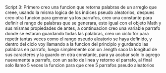 Script 3: Primero creo una funcion que retorna palabras de un arreglo que creee, usando la misma logica de los indices pseudo aleatorios,
despues creo otra funcion para generar ya los parrafos, creo una constante para definir el rango de palabras que se generara, esto igual 
con el objeto Math y sus mismas propiedades de antes, a continuacion creo una variable parrafo donde se estaran guardando todas las palabras,
creo un ciclo for para repetir tantas veces como el rango pseudo aleatorio se haya definido, y dentro del ciclo voy llamando a la funcion del 
principio y gurdando las palabras en parrafo, luego simplemente con un .length saco la longitud de sus caracteres y la guardo en otra constante,
para ya acabar solo lo agrego nuevamente a parrafo, con un salto de linea y retorno el parrafo, al final solo llamo 5 veces la funcion para que 
cree 5 parrafos pseudo aleatorios